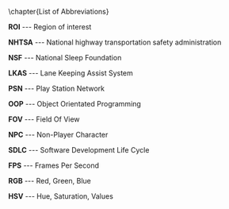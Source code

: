 \chapter{List of Abbreviations}

**ROI** --- Region of interest

**NHTSA** --- National highway transportation safety administration

**NSF** --- National Sleep Foundation

**LKAS** --- Lane Keeping Assist System

**PSN** --- Play Station Network

**OOP** --- Object Orientated Programming

**FOV** --- Field Of View

**NPC** --- Non-Player Character

**SDLC** --- Software Development Life Cycle

**FPS** --- Frames Per Second

**RGB** --- Red, Green, Blue

**HSV** --- Hue, Saturation, Values